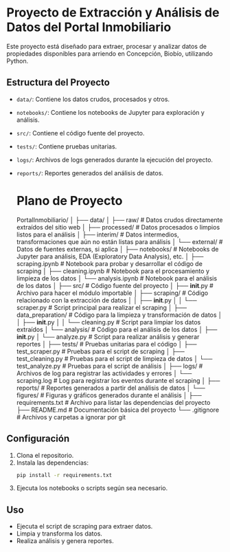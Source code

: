 # Proyecto de Extracción y Análisis de Datos del Portal Inmobiliario

Este proyecto está diseñado para extraer, procesar y analizar datos de propiedades disponibles para arriendo en Concepción, Biobío, utilizando Python.

## Estructura del Proyecto

- `data/`: Contiene los datos crudos, procesados y otros.
- `notebooks/`: Contiene los notebooks de Jupyter para exploración y análisis.
- `src/`: Contiene el código fuente del proyecto.
- `tests/`: Contiene pruebas unitarias.
- `logs/`: Archivos de logs generados durante la ejecución del proyecto.
- `reports/`: Reportes generados del análisis de datos.

    # Plano de Proyecto

    PortalInmobiliario/
    │
    ├── data/
    │   ├── raw/                # Datos crudos directamente extraídos del sitio web
    │   ├── processed/          # Datos procesados o limpios listos para el análisis
    │   ├── interim/            # Datos intermedios, transformaciones que aún no están listas para análisis
    │   └── external/           # Datos de fuentes externas, si aplica
    │
    ├── notebooks/              # Notebooks de Jupyter para análisis, EDA (Exploratory Data Analysis), etc.
    │   ├── scraping.ipynb      # Notebook para probar y desarrollar el código de scraping
    │   ├── cleaning.ipynb      # Notebook para el procesamiento y limpieza de los datos
    │   └── analysis.ipynb      # Notebook para el análisis de los datos
    │
    ├── src/                    # Código fuente del proyecto
    │   ├── __init__.py         # Archivo para hacer el módulo importable
    │   ├── scraping/           # Código relacionado con la extracción de datos
    │   │   ├── __init__.py
    │   │   └── scraper.py      # Script principal para realizar el scraping
    │   ├── data_preparation/   # Código para la limpieza y transformación de datos
    │   │   ├── __init__.py
    │   │   └── cleaning.py     # Script para limpiar los datos extraídos
    │   └── analysis/           # Código para el análisis de los datos
    │       ├── __init__.py
    │       └── analyze.py      # Script para realizar análisis y generar reportes
    │
    ├── tests/                  # Pruebas unitarias para el código
    │   ├── test_scraper.py     # Pruebas para el script de scraping
    │   ├── test_cleaning.py    # Pruebas para el script de limpieza de datos
    │   └── test_analyze.py     # Pruebas para el script de análisis
    │
    ├── logs/                   # Archivos de log para registrar las actividades y errores
    │   └── scraping.log        # Log para registrar los eventos durante el scraping
    │
    ├── reports/                # Reportes generados a partir del análisis de datos
    │   └── figures/            # Figuras y gráficos generados durante el análisis
    │
    ├── requirements.txt        # Archivo para listar las dependencias del proyecto
    ├── README.md               # Documentación básica del proyecto
    └── .gitignore              # Archivos y carpetas a ignorar por git


## Configuración

1. Clona el repositorio.
2. Instala las dependencias:
    ```bash
    pip install -r requirements.txt
    ```
3. Ejecuta los notebooks o scripts según sea necesario.

## Uso

- Ejecuta el script de scraping para extraer datos.
- Limpia y transforma los datos.
- Realiza análisis y genera reportes.

